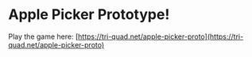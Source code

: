 # Apple Picker Prototype!

Play the game here: [https://tri-quad.net/apple-picker-proto](https://tri-quad.net/apple-picker-proto)

